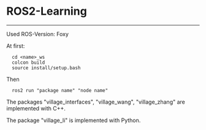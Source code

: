 # ROS2-Learning
---
Used ROS-Version: Foxy

At first:

      cd <name>_ws
      colcon build
      source install/setup.bash
      
Then  
      
      ros2 run "package name" "node name"

The packages "village_interfaces", "village_wang", "village_zhang" are implemented with C++.

The package "village_li" is implemented with Python.
